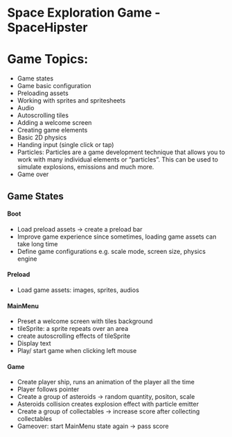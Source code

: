 # Space Exploration Game - SpaceHipster

# Game Topics:
* Game states
* Game basic configuration
* Preloading assets
* Working with sprites and spritesheets
* Audio
* Autoscrolling tiles
* Adding a welcome screen
* Creating game elements
* Basic 2D physics
* Handing input (single click or tap)
* Particles: Particles are a game development technique that allows you to work with many individual elements or “particles”. This can be used to simulate explosions, emissions and much more.
* Game over


## Game States 
#### Boot
* Load preload assets -> create a preload bar
* Improve game experience since sometimes, loading game assets can take long time
* Define game configurations e.g. scale mode, screen size, physics engine

#### Preload
* Load game assets: images, sprites, audios

#### MainMenu
* Preset a welcome screen with tiles background
* tileSprite: a sprite repeats over an area
* create autoscrolling effects of tileSprite
* Display text
* Play/ start game when clicking left mouse

#### Game
* Create player ship, runs an animation of the player all the time
* Player follows pointer
* Create a group of asteroids -> random quantity, positon, scale
* Asteroids collision creates explosion effect with particle emitter
* Create a group of collectables -> increase score after collecting collectables
* Gameover: start MainMenu state again -> pass score

